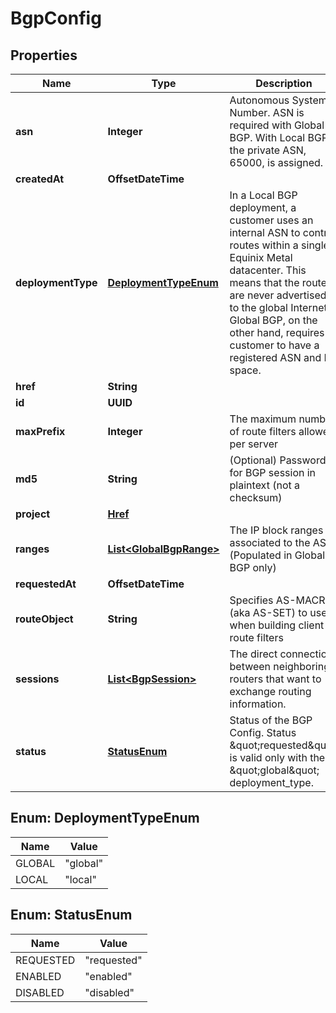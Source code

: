 

# BgpConfig


## Properties

| Name | Type | Description | Notes |
|------------ | ------------- | ------------- | -------------|
|**asn** | **Integer** | Autonomous System Number. ASN is required with Global BGP. With Local BGP the private ASN, 65000, is assigned. |  [optional] |
|**createdAt** | **OffsetDateTime** |  |  [optional] |
|**deploymentType** | [**DeploymentTypeEnum**](#DeploymentTypeEnum) | In a Local BGP deployment, a customer uses an internal ASN to control routes within a single Equinix Metal datacenter. This means that the routes are never advertised to the global Internet. Global BGP, on the other hand, requires a customer to have a registered ASN and IP space.  |  [optional] |
|**href** | **String** |  |  [optional] |
|**id** | **UUID** |  |  [optional] |
|**maxPrefix** | **Integer** | The maximum number of route filters allowed per server |  [optional] |
|**md5** | **String** | (Optional) Password for BGP session in plaintext (not a checksum) |  [optional] |
|**project** | [**Href**](Href.md) |  |  [optional] |
|**ranges** | [**List&lt;GlobalBgpRange&gt;**](GlobalBgpRange.md) | The IP block ranges associated to the ASN (Populated in Global BGP only) |  [optional] |
|**requestedAt** | **OffsetDateTime** |  |  [optional] |
|**routeObject** | **String** | Specifies AS-MACRO (aka AS-SET) to use when building client route filters |  [optional] |
|**sessions** | [**List&lt;BgpSession&gt;**](BgpSession.md) | The direct connections between neighboring routers that want to exchange routing information. |  [optional] |
|**status** | [**StatusEnum**](#StatusEnum) | Status of the BGP Config. Status \&quot;requested\&quot; is valid only with the \&quot;global\&quot; deployment_type. |  [optional] |



## Enum: DeploymentTypeEnum

| Name | Value |
|---- | -----|
| GLOBAL | &quot;global&quot; |
| LOCAL | &quot;local&quot; |



## Enum: StatusEnum

| Name | Value |
|---- | -----|
| REQUESTED | &quot;requested&quot; |
| ENABLED | &quot;enabled&quot; |
| DISABLED | &quot;disabled&quot; |



